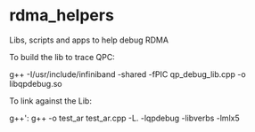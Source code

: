 # rdma_helpers
Libs, scripts and apps to help debug RDMA

To build the lib to trace QPC:

g++ -I/usr/include/infiniband -shared -fPIC qp_debug_lib.cpp -o libqpdebug.so

To link against the Lib:

g++': g++ -o test_ar test_ar.cpp -L. -lqpdebug -libverbs -lmlx5